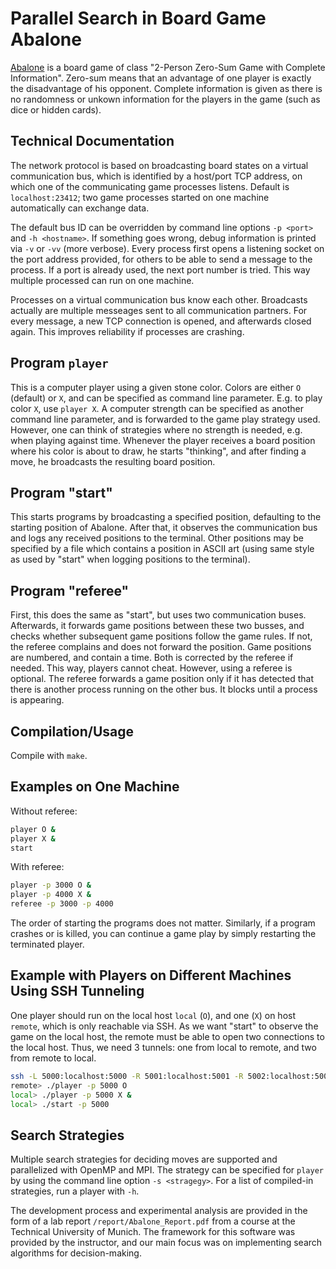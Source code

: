 # Parallel Search in Board Game Abalone

[Abalone](https://en.wikipedia.org/wiki/Abalone_(board_game)) is a board game of class "2-Person Zero-Sum Game with Complete Information". Zero-sum means that an advantage of one player is exactly the disadvantage of his opponent. Complete information is given as there is no randomness or unkown information for the players in the game (such as dice or hidden cards).

## Technical Documentation

The network protocol is based on broadcasting board states on a virtual communication bus, which is identified by a host/port TCP address, on which one of the communicating game processes listens. Default is `localhost:23412`; two game processes started on one machine automatically can exchange data.

The default bus ID can be overridden by command line options `-p <port>` and `-h <hostname>`. If something goes wrong, debug information is printed via `-v` or `-vv` (more verbose). Every process first opens a listening socket on the port address provided, for others to be able to send a message to the process. If a port is already used, the next port number is tried. This way multiple processed can run on one machine.

Processes on a virtual communication bus know each other. Broadcasts actually are multiple messeages sent to all communication partners. For every message, a new TCP connection is opened, and afterwards closed again. This improves reliability if processes are crashing.

## Program `player`

This is a computer player using a given stone color. Colors are either `O` (default) or `X`, and can be specified as command line parameter. E.g. to play color `X`, use `player X`. A computer strength can be specified as another command line parameter, and is forwarded to the game play strategy used. However, one can think of strategies where no strength is needed, e.g. when playing against time. Whenever the player receives a board position where his color is about to draw, he starts "thinking", and after finding a move, he broadcasts the resulting board position.

## Program "start"

This starts programs by broadcasting a specified position, defaulting to the starting position of Abalone.  After that, it observes the communication bus and logs any received positions to the terminal. Other positions may be specified by a file which contains a position in ASCII art (using same style as used by "start" when logging positions to the terminal).

## Program "referee"

First, this does the same as "start", but uses two communication buses. Afterwards, it forwards game positions between these two busses, and checks whether subsequent game positions follow the game rules. If not, the referee complains and does not forward the position. Game positions are numbered, and contain a time. Both is corrected by the referee if needed. This way, players cannot cheat. However, using a referee is optional. The referee forwards a game position only if it has detected that there is another process running on the other bus. It blocks until a process is appearing.

## Compilation/Usage

Compile with `make`.

## Examples on One Machine

Without referee:
```bash
player O &
player X &
start
```

With referee:
```bash
player -p 3000 O &
player -p 4000 X &
referee -p 3000 -p 4000
```

The order of starting the programs does not matter. Similarly, if a program crashes or is killed, you can continue a game play by simply restarting the terminated player.


## Example with Players on Different Machines Using SSH Tunneling

One player should run on the local host `local` (`O`), and one (`X`) on host `remote`, which is only reachable via SSH. As we want "start" to observe the game on the local host, the remote must be able to open two connections to the local host. Thus, we need 3 tunnels: one from local to remote, and two from remote to local.

```bash
ssh -L 5000:localhost:5000 -R 5001:localhost:5001 -R 5002:localhost:5002 remote
remote> ./player -p 5000 O
local> ./player -p 5000 X &
local> ./start -p 5000
```

## Search Strategies

Multiple search strategies for deciding moves are supported and parallelized with OpenMP and MPI. The strategy can be specified for `player` by using the command line option `-s <stragegy>`. For a list of compiled-in strategies, run a player with `-h`.

The development process and experimental analysis are provided in the form of a lab report `/report/Abalone_Report.pdf` from a course at the Technical University of Munich. The framework for this software was provided by the instructor, and our main focus was on implementing search algorithms for decision-making.